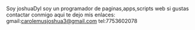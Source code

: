 Soy joshuaDyl
soy un programador de paginas,apps,scripts web
si gustas contactar conmigo aqui te dejo mis enlaces:
gmail:carolemusjoshua3@gmail.com
tel:7753602078
